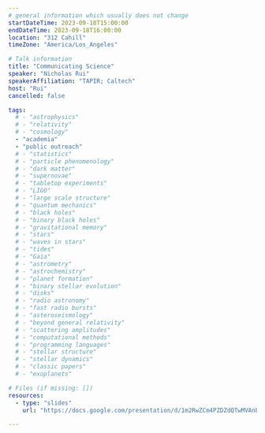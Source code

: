 ```yaml
---
# general information which usually does not change
startDateTime: 2023-09-18T15:00:00
endDateTime: 2023-09-18T16:00:00
location: "312 Cahill"
timeZone: "America/Los_Angeles"

# Talk information
title: "Communicating Science"
speaker: "Nicholas Rui"
speakerAffiliation: "TAPIR; Caltech"
host: "Rui"
cancelled: false

tags:
  # - "astrophysics"
  # - "relativity"
  # - "cosmology"
  - "academia"
  - "public outreach"
  # - "statistics"
  # - "particle phenomenology"
  # - "dark matter"
  # - "supernovae"
  # - "tabletop experiments"
  # - "LIGO"
  # - "large scale structure"
  # - "quantum mechanics"
  # - "black holes"
  # - "binary black holes"
  # - "gravitational memory"
  # - "stars"
  # - "waves in stars"
  # - "tides"
  # - "Gaia"
  # - "astrometry"
  # - "astrochemistry"
  # - "planet formation"
  # - "binary stellar evolution"
  # - "disks"
  # - "radio astronomy"
  # - "fast radio bursts"
  # - "asteroseismology"
  # - "beyond general relativity"
  # - "scattering amplitudes"
  # - "computational methods"
  # - "programming languages"
  # - "stellar structure"
  # - "stellar dynamics"
  # - "classic papers"
  # - "exoplanets"

# Files (if missing: [])
resources:
  - type: "slides"
    url: "https://docs.google.com/presentation/d/1m2RwZCm4PZDZdQTwMVAnB-3t2pGBJOtH/edit?usp=drive_link&ouid=111374131087923010780&rtpof=true&sd=true"

---
```



